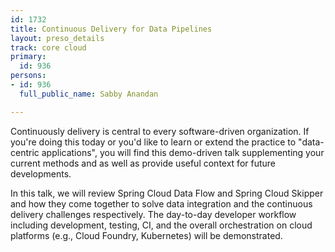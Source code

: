 ```yaml
---
id: 1732
title: Continuous Delivery for Data Pipelines
layout: preso_details
track: core cloud
primary:
  id: 936
persons:
- id: 936
  full_public_name: Sabby Anandan

---
```

Continuously delivery is central to every software-driven organization. If you're doing this today or you'd like to learn or extend the practice to "data-centric applications", you will find this demo-driven talk supplementing your current methods and as well as provide useful context for future developments. 

In this talk, we will review Spring Cloud Data Flow and Spring Cloud Skipper and how they come together to solve data integration and the continuous delivery challenges respectively. The day-to-day developer workflow including development, testing, CI, and the overall orchestration on cloud platforms (e.g., Cloud Foundry, Kubernetes) will be demonstrated.